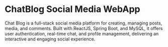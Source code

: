 # ChatBlog Social Media WebApp

Chat Blog is a full-stack social media platform for creating, managing posts, media, and comments. Built with ReactJS, Spring Boot, and MySQL, it offers user authentication, real-time chat, and profile management, delivering an interactive and engaging social experience.
